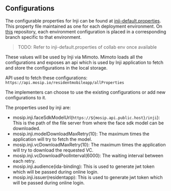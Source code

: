 ## Configurations

The configurable properties for Inji can be found at  [inji-default.properties](https://github.com/mosip/mosip-config/blob/qa-1201-B2/inji-default.properties). This property file maintained as one for each deployment environment. On [this](https://github.com/mosip/mosip-config) repository, each environment configuration is placed in a corresponding branch specific to that environment.

>TODO: Refer to inji-default.properties of collab env once available

These values will be used by Inji via Mimoto. Mimoto loads all the configurations and exposes an api which is used by Inji application to fetch and store the configurations in the local storage.

API used to fetch these configurations: ``https://api.mosip.io/residentmobileapp/allProperties``

The implementers can choose to use the existing configurations or add new configurations to it.

The properties used by inji are:

- mosip.inji.faceSdkModelUrl(``https://${mosip.api.public.host}/inji``): This is the path of the file server from where the face sdk model can be downloaded.
- mosip.inji.modelDownloadMaxRetry(10): The maximum times the application will try to fetch the model.
- mosip.inji.vcDownloadMaxRetry(10): The maximum times the application will try to download the requested VC.
- mosip.inji.vcDownloadPoolInterval(6000): The waiting interval between each retry.
- mosip.inji.audience(ida-binding): This is used to generate jwt token which will be passed during online login.
- mosip.inji.issuer(residentapp): This is used to generate jwt token which will be passed during online login.